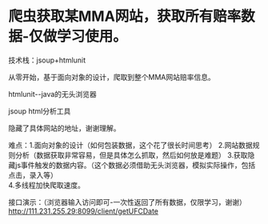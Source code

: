 # 爬虫获取某MMA网站，获取所有赔率数据-仅做学习使用。

技术栈：jsoup+htmlunit

从零开始，基于面向对象的设计，爬取到整个MMA网站赔率信息。

htmlunit--java的无头浏览器

jsoup html分析工具

隐藏了具体网站的地址，谢谢理解。

难点：1.面向对象的设计（如何包装数据，这个花了很长时间思考）
     2.网站数据规则分析（数据获取非常容易，但是具体怎么抓取，然后如何放是难题）
     3.获取隐藏js事件触发的数据内容。（这个数据必须借助无头浏览器，模拟实际操作，包括点击，录入等）   
     4.多线程加快爬取速度。
       
接口演示：（浏览器输入访问即可-一次性返回了所有数据，仅限学习，谢谢）       
     http://111.231.255.29:8099/client/getUFCDate